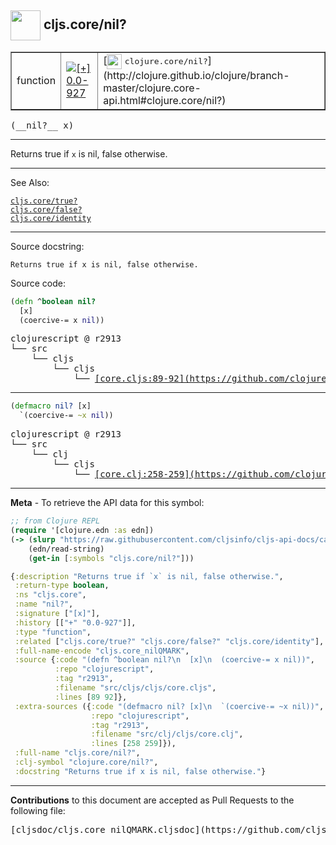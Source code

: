## <img width="48px" valign="middle" src="http://i.imgur.com/Hi20huC.png"> cljs.core/nil?

 <table border="1">
<tr>

<td>function</td>
<td><a href="https://github.com/cljsinfo/cljs-api-docs/tree/0.0-927"><img valign="middle" alt="[+] 0.0-927" src="https://img.shields.io/badge/+-0.0--927-lightgrey.svg"></a> </td>
<td>
[<img height="24px" valign="middle" src="http://i.imgur.com/1GjPKvB.png"> <samp>clojure.core/nil?</samp>](http://clojure.github.io/clojure/branch-master/clojure.core-api.html#clojure.core/nil?)
</td>
</tr>
</table>

 <samp>
(__nil?__ x)<br>
</samp>

---

Returns true if `x` is nil, false otherwise.

---


See Also:

[`cljs.core/true?`](cljs.core_trueQMARK.md)<br>
[`cljs.core/false?`](cljs.core_falseQMARK.md)<br>
[`cljs.core/identity`](cljs.core_identity.md)<br>

---

Source docstring:

```
Returns true if x is nil, false otherwise.
```

Source code:

```clj
(defn ^boolean nil?
  [x]
  (coercive-= x nil))
```

 <pre>
clojurescript @ r2913
└── src
    └── cljs
        └── cljs
            └── <ins>[core.cljs:89-92](https://github.com/clojure/clojurescript/blob/r2913/src/cljs/cljs/core.cljs#L89-L92)</ins>
</pre>


---

```clj
(defmacro nil? [x]
  `(coercive-= ~x nil))
```

 <pre>
clojurescript @ r2913
└── src
    └── clj
        └── cljs
            └── <ins>[core.clj:258-259](https://github.com/clojure/clojurescript/blob/r2913/src/clj/cljs/core.clj#L258-L259)</ins>
</pre>

---

__Meta__ - To retrieve the API data for this symbol:

```clj
;; from Clojure REPL
(require '[clojure.edn :as edn])
(-> (slurp "https://raw.githubusercontent.com/cljsinfo/cljs-api-docs/catalog/cljs-api.edn")
    (edn/read-string)
    (get-in [:symbols "cljs.core/nil?"]))
```

```clj
{:description "Returns true if `x` is nil, false otherwise.",
 :return-type boolean,
 :ns "cljs.core",
 :name "nil?",
 :signature ["[x]"],
 :history [["+" "0.0-927"]],
 :type "function",
 :related ["cljs.core/true?" "cljs.core/false?" "cljs.core/identity"],
 :full-name-encode "cljs.core_nilQMARK",
 :source {:code "(defn ^boolean nil?\n  [x]\n  (coercive-= x nil))",
          :repo "clojurescript",
          :tag "r2913",
          :filename "src/cljs/cljs/core.cljs",
          :lines [89 92]},
 :extra-sources ({:code "(defmacro nil? [x]\n  `(coercive-= ~x nil))",
                  :repo "clojurescript",
                  :tag "r2913",
                  :filename "src/clj/cljs/core.clj",
                  :lines [258 259]}),
 :full-name "cljs.core/nil?",
 :clj-symbol "clojure.core/nil?",
 :docstring "Returns true if x is nil, false otherwise."}

```

---

__Contributions__ to this document are accepted as Pull Requests to the following file:

 <pre>
[cljsdoc/cljs.core_nilQMARK.cljsdoc](https://github.com/cljsinfo/cljs-api-docs/blob/master/cljsdoc/cljs.core_nilQMARK.cljsdoc)
</pre>

